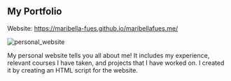 ## My Portfolio

Website: https://maribella-fues.github.io/maribellafues.me/

![personal_website](personal_website.png)

My personal website tells you all about me! It includes my experience, relevant courses I have taken, and projects that I have worked on. I created it by creating an HTML script for the website.

